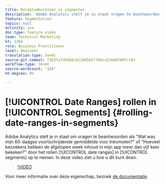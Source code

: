 ```yaml
---
title: Roldatumbereiken in segmenten
description: 'Adobe Analytics stelt je in staat vragen te beantwoorden als: Wat was mijn 60-daagse voortschrijdende gemiddelde voor de Inkomsten? of - Hoeveel bezoekers hebben de afgelopen week inhoud in mijn app meer dan vijf keer bekeken? door de roldatumbereiken in segmenten op te nemen. In deze video ziet u hoe u dit kunt doen.'
feature: Segmentation
topics: null
activity: use
doc-type: feature video
team: Technical Marketing
kt: 2304
role: Business Practitioner
level: Beginner
translation-type: tm+mt
source-git-commit: f3b3fa7d91b0cb21005b57768ca23ed6700fcc03
workflow-type: tm+mt
source-wordcount: '124'
ht-degree: 0%

---
```



# [!UICONTROL Date Ranges] rollen in [!UICONTROL Segments] {#rolling-date-ranges-in-segments}

Adobe Analytics stelt je in staat om vragen te beantwoorden als &quot;Wat was mijn 60-daagse voortschrijdende gemiddelde voor Inkomsten?&quot; of &quot;Hoeveel bezoekers hebben de afgelopen week inhoud in mijn app meer dan vijf keer bekeken?&quot; door het rollen [!UICONTROL date ranges] in [!UICONTROL segments] op te nemen. In deze video ziet u hoe u dit kunt doen.

>[!VIDEO](https://video.tv.adobe.com/v/25403/?quality=12)

Voor meer informatie over deze eigenschap, bezoek [de documentatie](https://marketing.adobe.com/resources/help/en_US/analytics/segment/index.html?f=seg_build_ui).
